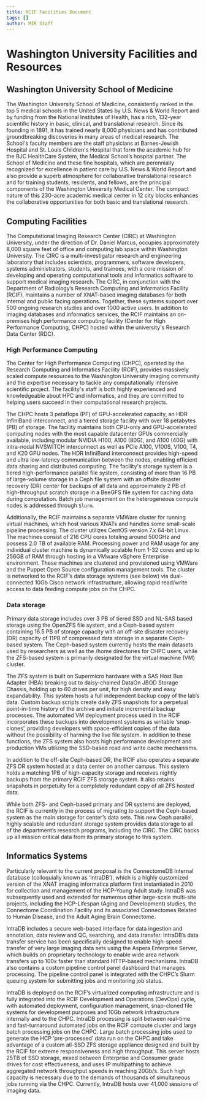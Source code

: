 ```yaml
---
title: RCIF Facilities Document
tags: []
author: MIR Staff
---
```


# Washington University Facilities and Resources

## Washington University School of Medicine
The Washington University School of Medicine, consistently ranked in the top 5 medical schools in the United States by U.S. News & World Report and by funding from the National Institutes of Health, has a rich, 132-year scientific history in basic, clinical, and translational research. Since its founding in 1891, it has trained nearly 8,000 physicians and has contributed groundbreaking discoveries in many areas of medical research. The School's faculty members are the staff physicians at Barnes-Jewish Hospital and St. Louis Children's Hospital that form the academic hub for the BJC HealthCare System, the Medical School’s hospital partner. The School of Medicine and these fine hospitals, which are perennially recognized for excellence in patient care by U.S. News & World Report and also provide a superb atmosphere for collaborative translational research and for training students, residents, and fellows, are the principal components of the Washington University Medical Center. The compact nature of this 230-acre academic medical center in 12 city blocks enhances the collaborative opportunities for both basic and translational research.

## Computing Facilities
The Computational Imaging Research Center (CIRC) at Washington University, under the direction of Dr. Daniel Marcus, occupies approximately 8,000 square feet of office and computing lab space within Washington University. The CIRC is a multi-investigator research and engineering laboratory that includes scientists, programmers, software developers, systems administrators, students, and trainees, with a core mission of developing and operating computational tools and informatics software to support medical imaging research. The CIRC, in conjunction with the Department of Radiology’s Research Computing and Informatics Facility (RCIF), maintains a number of XNAT-based imaging databases for both internal and public facing operations. Together, these systems support over 500 ongoing research studies and over 1000 active users. In addition to imaging databases and informatics services, the RCIF maintains an on-premises high performance computing facility (Center for High Performance Computing, CHPC) hosted within the university's Research Data Center (RDC).

### High Performance Computing
The Center for High Performance Computing (CHPC), operated by the Research Computing and Informatics Facility (RCIF), provides massively scaled compute resources to the Washington University imaging community and the expertise necessary to tackle any computationally intensive scientific project. The facility's staff is both highly experienced and knowledgeable about HPC and informatics, and they are committed to helping users succeed in their computational research projects.

The CHPC hosts 3 petaflops (PF) of GPU-accelerated capacity, an HDR InfiniBand interconnect, and a tiered storage facility with over 18 petabytes (PB) of storage. The facility maintains both CPU-only and GPU-accelerated computing nodes with the most capable datacenter GPUs commercially available, including modular NVIDIA H100, A100 (80G), and A100 (40G) with intra-nodal NVSWITCH interconnect as well as PCIe A100, V100S, V100, T4, and K20 GPU nodes. The HDR InfiniBand interconnect provides high-speed and ultra low-latency communication between the nodes, enabling efficient data sharing and distributed computing. The facility's storage system is a tiered high-performance parallel file system, consisting of more than 16 PB of large-volume storage in a Ceph file system with an offsite disaster recovery (DR) center for backups of all data and approximately 2 PB of high-throughput scratch storage in a BeeGFS file system for caching data during computation. Batch job management on the heterogeneous compute nodes is addressed through `Slurm`.

Additionally, the RCIF maintains a separate VMWare cluster for running virtual machines, which host various XNATs and handles some small-scale pipeline processing. The cluster utilizes CentOS version 7.x 64-bit Linux. The machines consist of 216 CPU cores totaling around 500GHz and possess 2.0 TB of available RAM. Processing power and RAM usage for any individual cluster machine is dynamically scalable from 1-32 cores and up to 256GB of RAM through hosting in a VMware vSphere Enterprise environment. These machines are clustered and provisioned using VMWare and the Puppet Open Source configuration management tools. The cluster is networked to the RCIF’s data storage systems (see below) via dual-connected 10Gb Cisco network infrastructure, allowing rapid read/write access to data feeding compute jobs on the CHPC.

### Data storage
Primary data storage includes over 3 PB of tiered SSD and NL-SAS based storage using the OpenZFS file system, and a Ceph-based system containing 16.5 PB of storage capacity with an off-site disaster recovery (DR) capacity of 11PB of compressed data storage in a separate Ceph-based system. The Ceph-based system currently hosts the main datasets used by researchers as well as the /home directories for CHPC users, while the ZFS-based system is primarily designated for the virtual machine (VM) cluster.

The ZFS system is built on Supermicro hardware with a SAS Host Bus Adapter (HBA) breaking out to daisy-chained DataOn JBOD Storage Chassis, holding up to 60 drives per unit, for high density and easy expandability. This system hosts a full independent backup copy of the lab’s data. Custom backup scripts create daily ZFS snapshots for a perpetual point-in-time history of the archive and initiate incremental backup processes. The automated VM deployment process used in the RCIF incorporates these backups into development systems as writable ‘snap-clones’, providing developers with space-efficient copies of the data without the possibility of harming the live file system.  In addition to these functions, the ZFS system also hosts high performance development and production VMs utilizing the SSD-based read and write cache mechanisms.

In addition to the off-site Ceph-based DR, the RCIF also operates a separate ZFS DR system hosted at a data center on another campus. This system holds a matching 1PB of high-capacity storage and receives nightly backups from the primary RCIF ZFS storage system. It also retains snapshots in perpetuity for a completely redundant copy of all ZFS hosted data.

While both ZFS- and Ceph-based primary and DR systems are deployed, the RCIF is currently in the process of migrating to support the Ceph-based system as the main storage for center’s data sets. This new Ceph parallel, highly scalable and redundant storage system provides data storage to all of the department’s research programs, including the CIRC. The CIRC backs up all mission critical data from its primary storage to this system.

## Informatics Systems
Particularly relevant to the current proposal is the ConnectomeDB Internal database (colloquially known as ‘IntraDB’), which is a highly customized version of the XNAT imaging informatics platform first instantiated in 2010 for collection and management of the HCP-Young Adult study. IntraDB was subsequently used and extended for numerous other large-scale multi-site projects, including the HCP-Lifespan (Aging and Development) studies, the Connectome Coordination Facility and its associated Connectomes Related to Human Disease, and the Adult Aging Brain Connectome.

IntraDB includes a secure web-based interface for data ingestion and annotation, data review and QC, searching, and data transfer. IntraDB’s data transfer service has been specifically designed to enable high-speed transfer of very large imaging data sets using the Aspera Enterprise Server, which builds on proprietary technology to enable wide area network transfers up to 100x faster than standard HTTP-based mechanisms. IntraDB also contains a custom pipeline control panel dashboard that manages processing. The pipeline control panel is integrated with the CHPC’s Slurm queuing system for submitting jobs and monitoring job status.

IntraDB is deployed on the RCIF’s virtualized computing infrastructure and is fully integrated into the RCIF Development and Operations (DevOps) cycle, with automated deployment, configuration management, snap-cloned file systems for development purposes and 10Gb network infrastructure internally and to the CHPC. IntraDB processing is split between real-time and fast-turnaround automated jobs on the RCIF compute cluster and large batch processing jobs on the CHPC. Large batch processing jobs used to generate the HCP ‘pre-processed’ data run on the CHPC and take advantage of a custom all-SSD ZFS storage appliance designed and built by the RCIF for extreme responsiveness and high throughput. This server hosts 25TB of SSD storage, mixed between Enterprise and Consumer grade drives for cost effectiveness, and uses IP multipathing to achieve aggregated network throughput speeds in reaching 20Gb/s. Such high capacity is necessary due to the demands of thousands of simultaneous jobs running via the CHPC.
Currently, IntraDB hosts over 41,000 sessions of imaging data.

